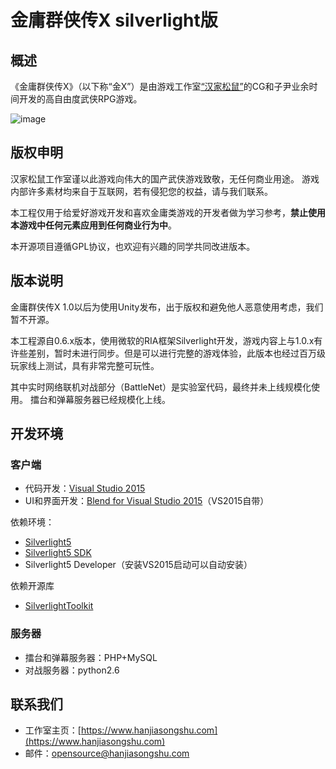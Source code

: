 # 金庸群侠传X silverlight版

## 概述

《金庸群侠传X》（以下称“金X”）是由游戏工作室[“汉家松鼠”](https://www.hanjiasongshu.com)的CG和子尹业余时间开发的高自由度武侠RPG游戏。

![image](https://github.com/hansquirrel/JyGameSilverlight/blob/master/docs/83aee1a5e5a2a54aba19239904adf61d.jpg)


## 版权申明

汉家松鼠工作室谨以此游戏向伟大的国产武侠游戏致敬，无任何商业用途。
游戏内部许多素材均来自于互联网，若有侵犯您的权益，请与我们联系。

本工程仅用于给爱好游戏开发和喜欢金庸类游戏的开发者做为学习参考，**禁止使用本游戏中任何元素应用到任何商业行为中**。

本开源项目遵循GPL协议，也欢迎有兴趣的同学共同改进版本。

## 版本说明

金庸群侠传X 1.0以后为使用Unity发布，出于版权和避免他人恶意使用考虑，我们暂不开源。

本工程源自0.6.x版本，使用微软的RIA框架Silverlight开发，游戏内容上与1.0.x有许些差别，暂时未进行同步。但是可以进行完整的游戏体验，此版本也经过百万级玩家线上测试，具有非常完整可玩性。

其中实时网络联机对战部分（BattleNet）是实验室代码，最终并未上线规模化使用。
擂台和弹幕服务器已经规模化上线。

## 开发环境

### 客户端

* 代码开发：[Visual Studio 2015](http://download.microsoft.com/download/B/4/8/B4870509-05CB-447C-878F-2F80E4CB464C/vs2015.com_chs.iso)
* UI和界面开发：[Blend for Visual Studio 2015](https://blogs.msdn.microsoft.com/visualstudio/2014/11/13/blend-for-visual-studio-2015-preview/)（VS2015自带）

依赖环境：

* [Silverlight5](https://www.microsoft.com/silverlight/)
* [Silverlight5 SDK](https://www.microsoft.com/en-us/download/details.aspx?id=28359)
* Silverlight5 Developer（安装VS2015启动可以自动安装）

依赖开源库

* [SilverlightToolkit](https://github.com/MicrosoftArchive/SilverlightToolkit)

### 服务器

* 擂台和弹幕服务器：PHP+MySQL
* 对战服务器：python2.6

## 联系我们

* 工作室主页：[https://www.hanjiasongshu.com](https://www.hanjiasongshu.com)
* 邮件：[opensource@hanjiasongshu.com](mailto://opensource@hanjiasongshu.com)
